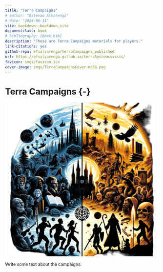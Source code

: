 ```yaml
---
title: "Terra Campaigns"
# author: "Estevao Alvarenga"
# date: "2024-06-11"
site: bookdown::bookdown_site
documentclass: book
# bibliography: [book.bib]
description: "These are Terra Campaigns materials for players."
link-citations: yes
github-repo: efsalvarenga/terraCampaigns_published
url: https://efsalvarenga.github.io/terraSystemsssssss/
favicon: imgs/favicon.ico
cover-image: imgs/TerraCampaignsCover-noBG.png
---
```


# Terra Campaigns {-}

![](imgs/TerraCampaignsCover-noBg.png)

Write some text about the campaigns.
